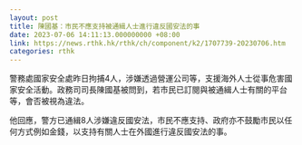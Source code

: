 ```yaml
---
layout: post
title: 陳國基：市民不應支持被通緝人士進行違反國安法的事
date: 2023-07-06 14:11:13.000000000 +08:00
link: https://news.rthk.hk/rthk/ch/component/k2/1707739-20230706.htm
categories: rthk
---
```


警務處國家安全處昨日拘捕4人，涉嫌透過營運公司等，支援海外人士從事危害國家安全活動。政務司司長陳國基被問到，若市民已訂閱與被通緝人士有關的平台等，會否被視為違法。

他回應，警方已通緝8人涉嫌違反國安法，市民不應支持、政府亦不鼓勵市民以任何方式例如金錢，以支持有關人士在外國進行違反國安法的事。
